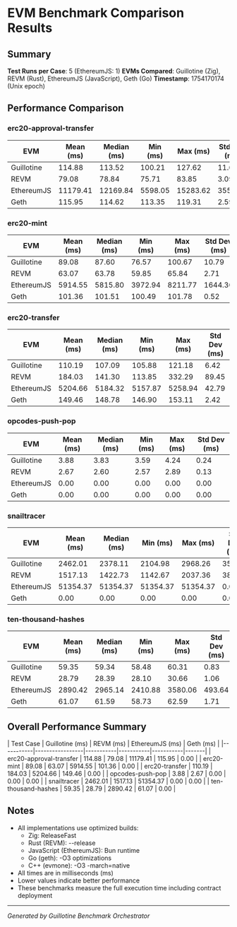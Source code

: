 # EVM Benchmark Comparison Results

## Summary

**Test Runs per Case**: 5 (EthereumJS: 1)
**EVMs Compared**: Guillotine (Zig), REVM (Rust), EthereumJS (JavaScript), Geth (Go)
**Timestamp**: 1754170174 (Unix epoch)

## Performance Comparison

### erc20-approval-transfer

| EVM | Mean (ms) | Median (ms) | Min (ms) | Max (ms) | Std Dev (ms) |
|-----|-----------|-------------|----------|----------|-------------|
| Guillotine  |    114.88 |      113.52 |   100.21 |   127.62 |       11.64 |
| REVM        |     79.08 |       78.84 |    75.71 |    83.85 |        3.09 |
| EthereumJS  |  11179.41 |    12169.84 |  5598.05 | 15283.62 |     3553.20 |
| Geth        |    115.95 |      114.62 |   113.35 |   119.31 |        2.59 |

### erc20-mint

| EVM | Mean (ms) | Median (ms) | Min (ms) | Max (ms) | Std Dev (ms) |
|-----|-----------|-------------|----------|----------|-------------|
| Guillotine  |     89.08 |       87.60 |    76.57 |   100.67 |       10.79 |
| REVM        |     63.07 |       63.78 |    59.85 |    65.84 |        2.71 |
| EthereumJS  |   5914.55 |     5815.80 |  3972.94 |  8211.77 |     1644.30 |
| Geth        |    101.36 |      101.51 |   100.49 |   101.78 |        0.52 |

### erc20-transfer

| EVM | Mean (ms) | Median (ms) | Min (ms) | Max (ms) | Std Dev (ms) |
|-----|-----------|-------------|----------|----------|-------------|
| Guillotine  |    110.19 |      107.09 |   105.88 |   121.18 |        6.42 |
| REVM        |    184.03 |      141.30 |   113.85 |   332.29 |       89.45 |
| EthereumJS  |   5204.66 |     5184.32 |  5157.87 |  5258.94 |       42.79 |
| Geth        |    149.46 |      148.78 |   146.90 |   153.11 |        2.42 |

### opcodes-push-pop

| EVM | Mean (ms) | Median (ms) | Min (ms) | Max (ms) | Std Dev (ms) |
|-----|-----------|-------------|----------|----------|-------------|
| Guillotine  |      3.88 |        3.83 |     3.59 |     4.24 |        0.24 |
| REVM        |      2.67 |        2.60 |     2.57 |     2.89 |        0.13 |
| EthereumJS  |      0.00 |        0.00 |     0.00 |     0.00 |        0.00 |
| Geth        |      0.00 |        0.00 |     0.00 |     0.00 |        0.00 |

### snailtracer

| EVM | Mean (ms) | Median (ms) | Min (ms) | Max (ms) | Std Dev (ms) |
|-----|-----------|-------------|----------|----------|-------------|
| Guillotine  |   2462.01 |     2378.11 |  2104.98 |  2968.26 |      355.72 |
| REVM        |   1517.13 |     1422.73 |  1142.67 |  2037.36 |      388.06 |
| EthereumJS  |  51354.37 |    51354.37 | 51354.37 | 51354.37 |        0.00 |
| Geth        |      0.00 |        0.00 |     0.00 |     0.00 |        0.00 |

### ten-thousand-hashes

| EVM | Mean (ms) | Median (ms) | Min (ms) | Max (ms) | Std Dev (ms) |
|-----|-----------|-------------|----------|----------|-------------|
| Guillotine  |     59.35 |       59.34 |    58.48 |    60.31 |        0.83 |
| REVM        |     28.79 |       28.39 |    28.10 |    30.66 |        1.06 |
| EthereumJS  |   2890.42 |     2965.14 |  2410.88 |  3580.06 |      493.64 |
| Geth        |     61.07 |       61.59 |    58.73 |    62.59 |        1.71 |

## Overall Performance Summary

| Test Case | Guillotine (ms) | REVM (ms) | EthereumJS (ms) | Geth (ms) |
|-----------|-----------------|-----------|-----------|-----------|-------|
| erc20-approval-transfer   |          114.88 |     79.08 |  11179.41 |    115.95 |        0.00 |
| erc20-mint                |           89.08 |     63.07 |   5914.55 |    101.36 |        0.00 |
| erc20-transfer            |          110.19 |    184.03 |   5204.66 |    149.46 |        0.00 |
| opcodes-push-pop          |            3.88 |      2.67 |      0.00 |      0.00 |        0.00 |
| snailtracer               |         2462.01 |   1517.13 |  51354.37 |      0.00 |        0.00 |
| ten-thousand-hashes       |           59.35 |     28.79 |   2890.42 |     61.07 |        0.00 |

## Notes

- All implementations use optimized builds:
  - Zig: ReleaseFast
  - Rust (REVM): --release
  - JavaScript (EthereumJS): Bun runtime
  - Go (geth): -O3 optimizations
  - C++ (evmone): -O3 -march=native
- All times are in milliseconds (ms)
- Lower values indicate better performance
- These benchmarks measure the full execution time including contract deployment

---

*Generated by Guillotine Benchmark Orchestrator*
